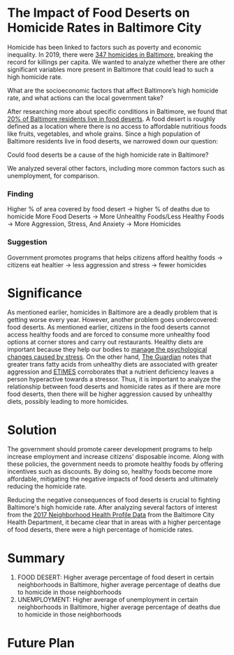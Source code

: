 # The Impact of Food Deserts on Homicide Rates in Baltimore City
Homicide has been linked to factors such as poverty and economic inequality. In 2019, there were [347 homicides in Baltimore](https://www.cnn.com/2019/12/31/americas/baltimore-2019-homicides/index.html), breaking the record for killings per capita. We wanted to analyze whether there are other significant variables more present in Baltimore that could lead to such a high homicide rate.

What are the socioeconomic factors that affect Baltimore’s high homicide rate, and what actions can the local government take?

After researching more about specific conditions in Baltimore, we found that [20% of Baltimore residents live in food deserts](https://www.umaryland.edu/gogreen/news/food/combating-the-urban-food-desert.php). A food desert is roughly defined as a location where there is no access to affordable nutritious foods like fruits, vegetables, and whole grains. Since a high population of Baltimore residents live in food deserts, we narrowed down our question:

Could food deserts be a cause of the high homicide rate in Baltimore?

We analyzed several other factors, including more common factors such as unemployment, for comparison.
### Finding
Higher % of area covered by food desert →  higher % of deaths due to homicide 
More Food Deserts →  More Unhealthy Foods/Less Healthy Foods →  More Aggression, Stress, And Anxiety → More Homicides 

### Suggestion
Government promotes programs that helps citizens afford healthy foods → citizens eat healtier → less aggression and stress → fewer homicides

# Significance
As mentioned earlier, homicides in Baltimore are a deadly problem that is getting worse every year. However, another problem goes undercovered: food deserts. As mentioned earlier, citizens in the food deserts cannot access healthy foods and are forced to consume more unhealthy food options at corner stores and carry out restaurants. Healthy diets are important because they help our bodies to [manage the psychological changes caused by stress](https://www.bbcgoodfood.com/howto/guide/stress-diet-can-foods-help). On the other hand, [The Guardian](https://www.theguardian.com/lifeandstyle/wordofmouth/2013/apr/24/can-food-make-you-angry) notes that greater trans fatty acids from unhealthy diets are associated with greater aggression and [ETIMES](https://timesofindia.indiatimes.com/life-style/health-fitness/diet/Junk-food-leads-to-anger-issues/articleshow/19946022.cms) corroborates that a nutrient deficiency leaves a person hyperactive towards a stressor. Thus, it is important to analyze the relationship between food deserts and homicide rates as if there are more food deserts, then there will be higher aggression caused by unhealthy diets, possibly leading to more homicides.

# Solution
The government should promote career development programs to help increase employment and increase citizens’ disposable income. Along with these policies, the government needs to promote healthy foods by offering incentives such as discounts. By doing so, healthy foods become more affordable, mitigating the negative impacts of food deserts and ultimately reducing the homicide rate. 

Reducing the negative consequences of food deserts is crucial to fighting Baltimore's high homicide rate. After analyzing several factors of interest from the [2017 Neighborhood Health Profile Data](https://health.baltimorecity.gov/neighborhoods/neighborhood-health-profile-reports) from the Baltimore City Health Department, it became clear that in areas with a higher percentage of food deserts, there were a high percentage of homicide rates.



# Summary
1. FOOD DESERT: Higher average percentage of food desert in certain neighborhoods in Baltimore, higher average percentage of deaths due to homicide in those neighborhoods
2. UNEMPLOYMENT: Higher average of unemployment in certain neighborhoods in Baltimore, higher average percentage of deaths due to homicide in those neighborhoods

# Future Plan

